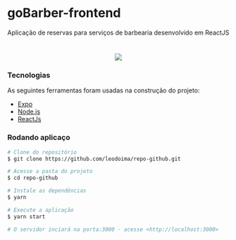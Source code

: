 # goBarber-frontend
Aplicação de reservas para serviços de barbearia desenvolvido em ReactJS

<h1 align="center">
  <img src="/assets/repo1.png" />  
</h1>

### Tecnologias

As seguintes ferramentas foram usadas na construção do projeto:

- [Expo](https://expo.io/)
- [Node.js](https://nodejs.org/en/)
- [ReactJs](https://reactjs.org/)

### Rodando aplicaço

```bash
# Clone do repositório
$ git clone https://github.com/leodoima/repo-github.git

# Acesse a pasta do projeto
$ cd repo-github

# Instale as dependências
$ yarn

# Execute a aplicação
$ yarn start

# O servidor inciará na porta:3000 - acesse <http://localhost:3000>
```

